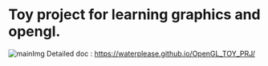 # Toy project for learning graphics and opengl.
![mainImg](./docs/Imgs/mainImg.webp)
Detailed doc : https://waterplease.github.io/OpenGL_TOY_PRJ/
